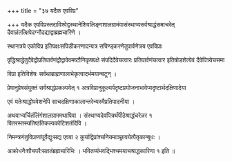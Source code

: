 +++
title = "३७ यदैक एवविप्र"

+++
यदैक एवविप्रस्तदाविश्वेद्वस्थानेशिवलिङ्गशालग्रामंवासंस्थाप्यसर्वश्राद्धंसमाचरेत् दैवान्नंतत्क्षिपेदग्नौदद्याद्वाब्रह्मचारिणे ।

स्थानत्रये एकोविप्र इतिपक्षःसपिडीकरणादन्यत्र सपिण्ड्करणेतुपार्वणेत्रय एवविप्राः

वृद्धिश्राद्धेतुदैवेद्वौप्रतिपार्वणंद्वौद्वावेवमष्टौनिकृषपक्षे संपदिदैवेचत्वारः प्रतिपार्वणंचत्वार इतिषोडशेत्येवं दैवेपित्र्येचसमा

विप्रा इतिविशेषः सर्वथाब्राह्मणालाभेकृत्वादर्भमयान्बटून् ।

प्रेषानुप्रेषसंयुक्तं सर्वश्राद्धंप्रकल्पयेत् १ अत्रविप्रानुकूल्यर्पदृष्टप्रयोजनाभावेप्यदृष्टार्थदक्षिणादेया

एवं यतेःश्राद्धोपवेशनेपि साचदक्षिणाकालान्तरेन्यस्मैप्रतिपादनीया ।

अथवाभ्यर्चितंलिंगंशालग्राममथापिवा । संस्थाप्यदेवपित्रर्थंपीठेश्राद्धंचरेन्नर १ पितरस्तस्यतिष्ठंतिकल्पकोटिशतंदिवि ।

निमन्त्रणंतुविप्राणांपूर्वेद्युःसद्य एववा २ कुर्याद्विप्रांश्चनियमाञ्छ्रावयेत्पैतृकान्बुधः ।

अक्रोधनैःशौचपरैःसततंब्रह्मचारिभिः । भवितव्यंभवद्भिश्चमयाचश्राद्धकारिणा १ इति ॥

